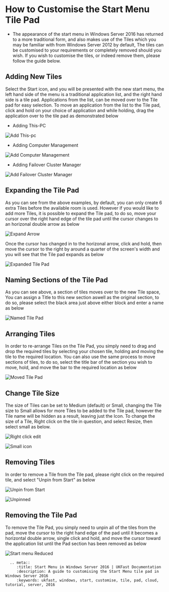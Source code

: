 # How to Customise the Start Menu Tile Pad

* The appearance of the start menu in Windows Server 2016 has returned to a more traditional form, and also makes use of the Tiles which you may be familiar with from Windows Server 2012 by default, The tiles can be customised to your requirements or completely removed should you wish.
  If you wish to customise the tiles, or indeed remove them, please follow the guide below.

## Adding New Tiles

Select the Start icon, and you will be presented with the new start menu, the left hand side of the menu is a traditional application list, and the right hand side is a tile pad. Applications from the list, can be moved over to the Tile pad for easy selection.
To move an application from the list to the Tile pad, click and hold on your choice of application and while holding, drag the application over to the tile pad as demonstrated below

* Adding This-PC

![Add This-pc](files/editingquicklaunch/addedthispc.PNG)

* Adding Computer Management

![Add Computer Management](files/editingquicklaunch/addedcomputermanagement.PNG)

* Adding Failover Cluster Manager

![Add Failover Cluster Manager](files/editingquicklaunch/addedfailoverclustermanager.PNG)


## Expanding the Tile Pad

As you can see from the above examples, by default, you can only create 6 extra Tiles before the available room is used. However if you would like to add more Tiles, it is possible to expand the Tile pad, to do so, move your cursor over the right hand edge of the tile pad until the cursor changes to an horizonal double arrow as below

![Expand Arrow](files/editingquicklaunch/expandarrow.PNG)

Once the cursor has changed in to the horizonal arrow, click and hold, then move the cursor to the right by around a quarter of the screen's width and you will see that the Tile pad expands as below

![Expanded Tile Pad](files/editingquicklaunch/expanded.PNG)

## Naming Sections of the Tile Pad
As you can see above, a section of tiles moves over to the new Tile space, You can assign a Title to this new section aswell as the original section, to do so, please select the black area just above either block and enter a name as below

![Named Tile Pad](files/editingquicklaunch/holdtoedit.PNG)

## Arranging Tiles

In order to re-arrange Tiles on the Tile Pad, you simply need to drag and drop the required tiles by selecting your chosen tile, holding and moving the tile to the required location.
You can also use the same process to move sections of tiles, to do so, select the title bar of the section you wish to move, hold, and move the bar to the required location as below

![Moved Tile Pad](files/editingquicklaunch/sectionmoved.PNG)

## Change Tile Size

The size of Tiles can be set to Medium (default) or Small, changing the Tile size to Small allows for more Tiles to be added to the Tile pad, however the Tile name will be hidden as a result, leaving just the Icon.
To change the size of a Tile, Right click on the tile in question, and select Resize, then select small as below.

![Right click edit](files/editingquicklaunch/reduceiconsize.PNG)

![Small icon](files/editingquicklaunch/sizereduced.PNG)

## Removing Tiles

In order to remove a Tile from the Tile pad, please right click on the required tile, and select "Unpin from Start" as below

![Unpin from Start](files/editingquicklaunch/rightclickunpin.PNG)

![Unpinned](files/editingquicklaunch/explorerunpinned.PNG)

## Removing the Tile Pad

To remove the Tile Pad, you simply need to unpin all of the tiles from the pad, move the cursor to the right hand edge of the pad until it becomes a horizontal double arrow, single click and hold, and move the cursor toward the application list until the Pad section has been removed as below

![Start menu Reduced](files/editingquicklaunch/startmenureduced.PNG)

```eval_rst
  .. meta::
     :title: Start Menu in Windows Server 2016 | UKFast Documentation
     :description: A guide to customising the Start Menu tile pad in Windows Server 2016
     :keywords: ukfast, windows, start, customise, tile, pad, cloud, tutorial, server, 2016
